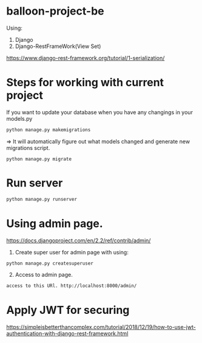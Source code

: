 # balloon-project-be
Using:
1. Django
2. Django-RestFrameWork(View Set)

https://www.django-rest-framework.org/tutorial/1-serialization/


# Steps for working with current project

If you want to update your database when you have any changings in your models.py
```bash
python manage.py makemigrations
```
=> It will automatically figure out what models changed and generate new migrations script.

```
python manage.py migrate
```

# Run server

```bash
python manage.py runserver
```

# Using admin page.
https://docs.djangoproject.com/en/2.2/ref/contrib/admin/
1. Create super user for admin page with using:
```bash
python manage.py createsuperuser
```
2. Access to admin page.
```bash
access to this URl. http://localhost:8000/admin/
```

# Apply JWT for securing 
https://simpleisbetterthancomplex.com/tutorial/2018/12/19/how-to-use-jwt-authentication-with-django-rest-framework.html

